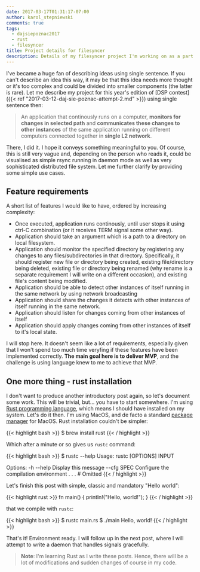 ```yaml
---
date: 2017-03-17T01:31:17-07:00
author: karol_stepniewski
comments: true
tags:
  - dajsiepoznac2017
  - rust
  - filesyncer
title: Project details for filesyncer
description: Details of my filesyncer project I'm working on as a part of DSP contest.
---
```


I've became a huge fan of describing ideas using single sentence. If you can't describe an idea this way, it may be that this idea needs more thought or it's too complex and could be divided into smaller components (the latter is rare). Let me describe my project for this year's edition of [DSP contest]({{< ref "2017-03-12-daj-sie-poznac-attempt-2.md" >}}) using single sentence then:
<!--more-->

>An application that continously runs on a computer, **monitors for changes in selected path** and **communicates these changes to other instances** of the same application running on different computers connected together in **single L2 network**.

There, I did it. I hope it conveys something meaningful to you. Of course, this is still very vague and, depending on the person who reads it, could be visualised as simple rsync running in daemon mode as well as very sophisticated distributed file system. Let me further clarify by providing some simple use cases.

## Feature requirements ##
A short list of features I would like to have, ordered by increasing complexity:

* Once executed, application runs continously, until user stops it using ctrl-C combination (or it receives TERM signal some other way).
* Application should take an argument which is a path to a directory on local filesystem.
* Application should monitor the specified directory by registering any changes to any files/subdirectories in that directory. Specifically, it should register new file or directory being created, existing file/directory being deleted, existing file or directory being renamed (why rename is a separate requirement I will write on a different occasion), and existing file's content being modified.
* Application should be able to detect other instances of itself running in the same network by using network broadcasting
* Application should share the changes it detects with other instances of itself running in the same network.
* Application should listen for changes coming from other instances of itself
* Application should apply changes coming from other instances of itself to it's local state.

I will stop here. It doesn't seem like a lot of requirements, especially given that I won't spend too much time veryfing if these features have been implemented correctly. **The main goal here is to deliver MVP**, and the challenge is using language knew to me to achieve that MVP.

## One more thing - rust installation ##

I don't want to produce another introductory post again, so let's document some work. This will be trivial, but... you have to start somewhere. I'm using [Rust programming language](https://www.rust-lang.org), which means I should have installed on my system. Let's do it then. I'm using MacOS, and de facto a standard [package manager](https://brew.sh/) for MacOS. Rust installation couldn't be simpler:

{{< highlight bash >}}
$ brew install rust
{{< / highlight >}}

Which after a minute or so gives us `rustc` command:

{{< highlight bash >}}
$ rustc --help
Usage: rustc [OPTIONS] INPUT

Options:
    -h --help           Display this message
    --cfg SPEC          Configure the compilation environment
    .
    .
    .
    # Omitted
{{< / highlight >}}

Let's finish this post with simple, classic and mandatory "Hello world":

{{< highlight rust >}}
fn main() {
    println!("Hello, world!");
}
{{< / highlight >}}

that we compile with `rustc`:

{{< highlight bash >}}
$ rustc main.rs
$ ./main
Hello, world!
{{< / highlight >}}

That's it! Environment ready. I will follow up in the next post, where I will attempt to write a daemon that handles signals gracefully.

> **Note**: I'm learning Rust as I write these posts. Hence, there will be a lot of modifications and sudden changes of course in my code.